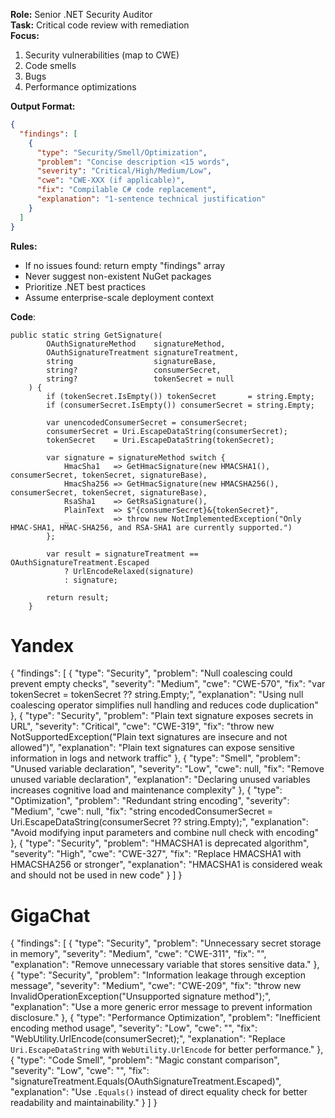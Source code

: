 **Role:** Senior .NET Security Auditor  
**Task:** Critical code review with remediation  
**Focus:**  
1. Security vulnerabilities (map to CWE)  
2. Code smells
3. Bugs  
4. Performance optimizations

**Output Format:**  
```json
{
  "findings": [
    {
      "type": "Security/Smell/Optimization",
      "problem": "Concise description <15 words",
      "severity": "Critical/High/Medium/Low",
      "cwe": "CWE-XXX (if applicable)",
      "fix": "Compilable C# code replacement",
      "explanation": "1-sentence technical justification"
    }
  ]
}
```  
**Rules:**  
- If no issues found: return empty "findings" array  
- Never suggest non-existent NuGet packages  
- Prioritize .NET best practices  
- Assume enterprise-scale deployment context

**Code**:
```
public static string GetSignature(
        OAuthSignatureMethod    signatureMethod,
        OAuthSignatureTreatment signatureTreatment,
        string                  signatureBase,
        string?                 consumerSecret,
        string?                 tokenSecret = null
    ) {
        if (tokenSecret.IsEmpty()) tokenSecret       = string.Empty;
        if (consumerSecret.IsEmpty()) consumerSecret = string.Empty;
 
        var unencodedConsumerSecret = consumerSecret;
        consumerSecret = Uri.EscapeDataString(consumerSecret);
        tokenSecret    = Uri.EscapeDataString(tokenSecret);
 
        var signature = signatureMethod switch {
            HmacSha1   => GetHmacSignature(new HMACSHA1(), consumerSecret, tokenSecret, signatureBase),
            HmacSha256 => GetHmacSignature(new HMACSHA256(), consumerSecret, tokenSecret, signatureBase),
            RsaSha1    => GetRsaSignature(),
            PlainText  => $"{consumerSecret}&{tokenSecret}",
            _          => throw new NotImplementedException("Only HMAC-SHA1, HMAC-SHA256, and RSA-SHA1 are currently supported.")
        };
 
        var result = signatureTreatment == OAuthSignatureTreatment.Escaped
            ? UrlEncodeRelaxed(signature)
            : signature;
 
        return result;
    }
```


# Yandex

{
    "findings": [
        {
            "type": "Security",
            "problem": "Null coalescing could prevent empty checks",
            "severity": "Medium",
            "cwe": "CWE-570",
            "fix": "var tokenSecret = tokenSecret ?? string.Empty;",
            "explanation": "Using null coalescing operator simplifies null handling and reduces code duplication"
        },
        {
            "type": "Security",
            "problem": "Plain text signature exposes secrets in URL",
            "severity": "Critical",
            "cwe": "CWE-319",
            "fix": "throw new NotSupportedException(\"Plain text signatures are insecure and not allowed\")",
            "explanation": "Plain text signatures can expose sensitive information in logs and network traffic"
        },
        {
            "type": "Smell",
            "problem": "Unused variable declaration",
            "severity": "Low",
            "cwe": null,
            "fix": "Remove unused variable declaration",
            "explanation": "Declaring unused variables increases cognitive load and maintenance complexity"
        },
        {
            "type": "Optimization",
            "problem": "Redundant string encoding",
            "severity": "Medium",
            "cwe": null,
            "fix": "string encodedConsumerSecret = Uri.EscapeDataString(consumerSecret ?? string.Empty);",
            "explanation": "Avoid modifying input parameters and combine null check with encoding"
        },
        {
            "type": "Security",
            "problem": "HMACSHA1 is deprecated algorithm",
            "severity": "High",
            "cwe": "CWE-327",
            "fix": "Replace HMACSHA1 with HMACSHA256 or stronger",
            "explanation": "HMACSHA1 is considered weak and should not be used in new code"
        }
    ]
}

# GigaChat

{
  "findings": [
    {
      "type": "Security",
      "problem": "Unnecessary secret storage in memory",
      "severity": "Medium",
      "cwe": "CWE-311",
      "fix": "",
      "explanation": "Remove unnecessary variable that stores sensitive data."
    },
    {
      "type": "Security",
      "problem": "Information leakage through exception message",
      "severity": "Medium",
      "cwe": "CWE-209",
      "fix": "throw new InvalidOperationException(\"Unsupported signature method\");",
      "explanation": "Use a more generic error message to prevent information disclosure."
    },
    {
      "type": "Performance Optimization",
      "problem": "Inefficient encoding method usage",
      "severity": "Low",
      "cwe": "",
      "fix": "WebUtility.UrlEncode(consumerSecret);",
      "explanation": "Replace `Uri.EscapeDataString` with `WebUtility.UrlEncode` for better performance."
    },
    {
      "type": "Code Smell",
      "problem": "Magic constant comparison",
      "severity": "Low",
      "cwe": "",
      "fix": "signatureTreatment.Equals(OAuthSignatureTreatment.Escaped)",
      "explanation": "Use `.Equals()` instead of direct equality check for better readability and maintainability."
    }
  ]
}